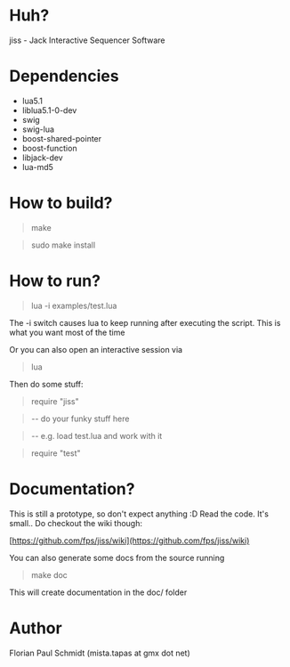 # Huh?

jiss - Jack Interactive Sequencer Software

# Dependencies

* lua5.1
* liblua5.1-0-dev
* swig
* swig-lua
* boost-shared-pointer
* boost-function
* libjack-dev
* lua-md5


# How to build?

> make

> sudo make install

# How to run?

> lua -i examples/test.lua

The -i switch causes lua to keep running after executing the script. This is what you want most of the time

Or you can also open an interactive session via

> lua

Then do some stuff:

> require "jiss"

> -- do your funky stuff here

> -- e.g. load test.lua and work with it

> require "test"

# Documentation?

This is still a prototype, so don't expect anything :D Read the code. It's small.. Do checkout the wiki though:

[https://github.com/fps/jiss/wiki](https://github.com/fps/jiss/wiki)

You can also generate some docs from the source running 

> make doc

This will create documentation in the doc/ folder

# Author

Florian Paul Schmidt (mista.tapas at gmx dot net)

